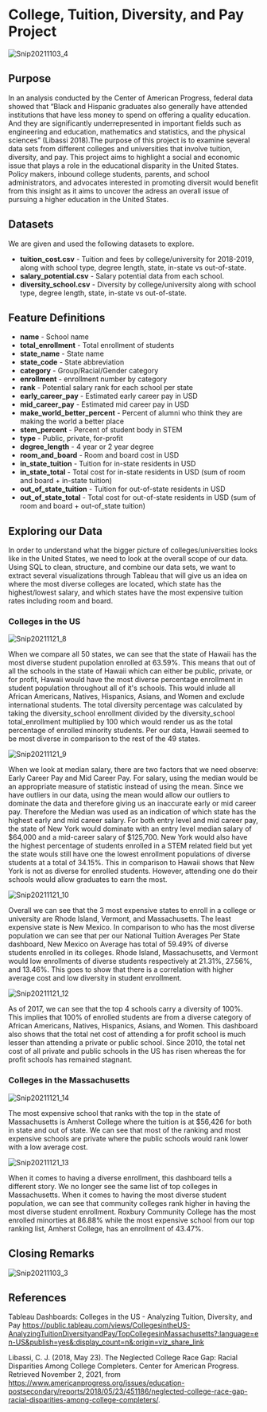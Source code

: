 # College, Tuition, Diversity, and Pay Project

![Snip20211103_4](https://user-images.githubusercontent.com/24769002/140181364-c7af523f-3287-40bd-91e6-b321aa2c6201.png)

Purpose
------------------------

In an analysis conducted by the Center of American Progress, federal data showed that “Black and Hispanic graduates also generally have attended institutions that have less money to spend on offering a quality education. And they are significantly underrepresented in important fields such as engineering and education, mathematics and statistics, and the physical sciences” (Libassi 2018).The purpose of this project is to examine several data sets from different colleges and universities that involve tuition, diversity, and pay. This project aims to highlight a social and economic issue that plays a role in the educational disparity in the United States. Policy makers, inbound college students, parents, and school administrators, and advocates interested in promoting diversit would benefit from this insight as it aims to uncover the adress an overall issue of pursuing a higher education in the United States. 

Datasets
------------------------
We are given and used the following datasets to explore.

* **tuition_cost.csv** - Tuition and fees by college/university for 2018-2019, along with school type, degree length, state, in-state vs out-of-state.
* **salary_potential.csv** - Salary potential data from each school.
* **diversity_school.csv** - Diversity by college/university along with school type, degree length, state, in-state vs out-of-state.

Feature Definitions
------------------------
* **name** - School name
* **total_enrollment** - Total enrollment of students
* **state_name** - State name
* **state_code** - State abbreviation
* **category** - Group/Racial/Gender category
* **enrollment** - enrollment number by category
* **rank** - Potential salary rank for each school per state
* **early_career_pay** - Estimated early career pay in USD
* **mid_career_pay** - Estimated mid career pay in USD
* **make_world_better_percent** - Percent of alumni who think they are making the world a better place
* **stem_percent** - Percent of student body in STEM
* **type** - Public, private, for-profit
* **degree_length** - 4 year or 2 year degree
* **room_and_board** - Room and board cost in USD
* **in_state_tuition** - Tuition for in-state residents in USD
* **in_state_total** - Total cost for in-state residents in USD (sum of room and board + in-state tuition)
* **out_of_state_tuition** - Tuition for out-of-state residents in USD
* **out_of_state_total** - Total cost for out-of-state residents in USD (sum of room and board + out-of_state tuition)


Exploring our Data
------------------------

In order to understand what the bigger picture of colleges/universities looks like in the United States, we need to look at the overall scope of our data. Using SQL to clean, structure, and combine our data sets, we want to extract several visualizations through Tableau that will give us an idea on where the most diverse colleges are located, which state has the highest/lowest salary, and which states have the most expensive tuition rates including room and board.

### Colleges in the US

![Snip20211121_8](https://user-images.githubusercontent.com/24769002/142779596-031a6e56-ee6c-4ee7-b8bc-9ce94de55f2c.png)

When we compare all 50 states, we can see that the state of Hawaii has the most diverse student pupolation enrolled at 63.59%. This means that out of all the schools in the state of Hawaii which can either be public, private, or for profit, Hawaii would have the most diverse percentage enrollment in student population throughout all of it's schools. This would inlude all African Americans, Natives, Hispanics, Asians, and Women and exclude international students. The total diversity percentage was calculated by taking the diversity_school enrollment divided by the diversity_school total_enrollment multiplied by 100 which would render us as the total percentage of enrolled minority students. Per our data, Hawaii seemed to be most diverse in comparison to the rest of the 49 states.

![Snip20211121_9](https://user-images.githubusercontent.com/24769002/142779627-32ba1607-b412-4602-bc43-43c1d359e0d1.png)

When we look at median salary, there are two factors that we need observe: Early Career Pay and Mid Career Pay. For salary, using the median would be an appropriate measure of statistic instead of using the mean. Since we have outliers in our data, using the mean would allow our outliers to dominate the data and therefore giving us an inaccurate early or mid career pay. Therefore the Median was used as an indication of which state has the highest early and mid career salary. For both entry level and mid career pay, the state of New York would dominate with an entry level median salary of $64,000 and a mid-career salary of $125,700. New York would also have the highest percentage of students enrolled in a STEM related field but yet the state wouls still have one the lowest enrollment populations of diverse students at a total of 34.15%. This in comparison to Hawaii shows that New York is not as diverse for enrolled students. However, attending one do their schools would allow graduates to earn the most. 

![Snip20211121_10](https://user-images.githubusercontent.com/24769002/142779637-dfa3e4e6-73d9-459c-93b1-142f4770559f.png)

Overall we can see that the 3 most expensive states to enroll in a college or university are Rhode Island, Vermont, and Massachusetts. The least expensive state is New Mexico. In comparison to who has the most diverse population we can see that per our National Tuition Averages Per State dashboard, New Mexico on Average has total of 59.49% of diverse students enrolled in its colleges. Rhode Island, Massachusetts, and Vermont would low enrollments of diverse students respectively at 21.31%, 27.56%, and 13.46%. This goes to show that there is a correlation with higher average cost and low diversity in student enrollment.

![Snip20211121_12](https://user-images.githubusercontent.com/24769002/142779662-f0924a2a-ad5b-4ef2-a032-337d26450e0b.png)

As of 2017, we can see that the top 4 schools carry a diversity of 100%. This implies that 100% of enrolled students are from a diverse category of African Americans, Natives, Hispanics, Asians, and Women. This dashboard also shows that the total net cost of attending a for profit school is much lesser than attending a private or public school. Since 2010, the total net cost of all private and public schools in the US has risen whereas the for profit schools has remained stagnant. 

### Colleges in the Massachusetts

![Snip20211121_14](https://user-images.githubusercontent.com/24769002/142779703-279353aa-6e16-4dc0-9edd-123fbf575d19.png)

The most expensive school that ranks with the top in the state of Massachusetts is Amherst College where the tuition is at $56,426 for both in state and out of state. We can see that most of the ranking and most expensive schools are private where the public schools would rank lower with a low average cost.

![Snip20211121_13](https://user-images.githubusercontent.com/24769002/142779685-d3862de8-ea74-4ed0-81aa-0b67522bfdbc.png)

When it comes to having a diverse enrollment, this dashboard tells a different story. We no longer see the same list of top colleges in Massachusetts. When it comes to having the most diverse student population, we can see that community colleges rank higher in having the most diverse student enrollment. Roxbury Community College has the most enrolled minorties at 86.88% while the most expensive school from our top ranking list, Amherst College, has an enrollment of 43.47%. 


Closing Remarks
------------------------

![Snip20211103_3](https://user-images.githubusercontent.com/24769002/140175367-2bb29903-54d6-4771-9aee-b1279b5cbf84.png)


References
------------------------
Tableau Dashboards: Colleges in the US - Analyzing Tuition, Diversity, and Pay
https://public.tableau.com/views/CollegesintheUS-AnalyzingTuitionDiversityandPay/TopCollegesinMassachusetts?:language=en-US&publish=yes&:display_count=n&:origin=viz_share_link


Libassi, C. J. (2018, May 23). The Neglected College Race Gap: Racial Disparities Among College Completers. Center for American Progress. Retrieved November 2, 2021, from https://www.americanprogress.org/issues/education-postsecondary/reports/2018/05/23/451186/neglected-college-race-gap-racial-disparities-among-college-completers/. 


